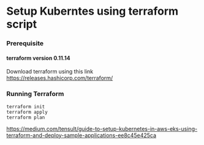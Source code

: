 # Setup Kuberntes using terraform script
### Prerequisite
#### terraform version 0.11.14
Download terraform using this link 
https://releases.hashicorp.com/terraform/

### Running Terraform 
```
terraform init
terraform apply
terraform plan
```


https://medium.com/tensult/guide-to-setup-kubernetes-in-aws-eks-using-terraform-and-deploy-sample-applications-ee8c45e425ca
